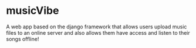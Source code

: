 # musicVibe

A web app based on the django framework that allows users upload music files to an online server and also allows them have access and listen to their songs offline! 
